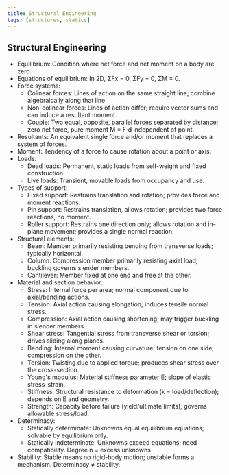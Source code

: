 ```yaml
---
title: Structural Engineering
tags: [structures, statics]
---
```


## Structural Engineering

- Equilibrium: Condition where net force and net moment on a body are zero.
- Equations of equilibrium: In 2D, ΣFx = 0, ΣFy = 0, ΣM = 0.
- Force systems:
  - Colinear forces: Lines of action on the same straight line; combine algebraically along that line.
  - Non-colinear forces: Lines of action differ; require vector sums and can induce a resultant moment.
  - Couple: Two equal, opposite, parallel forces separated by distance; zero net force, pure moment M = F·d independent of point.
- Resultants: An equivalent single force and/or moment that replaces a system of forces.
- Moment: Tendency of a force to cause rotation about a point or axis.
- Loads:
  - Dead loads: Permanent, static loads from self-weight and fixed construction.
  - Live loads: Transient, movable loads from occupancy and use.
- Types of support:
  - Fixed support: Restrains translation and rotation; provides force and moment reactions.
  - Pin support: Restrains translation, allows rotation; provides two force reactions, no moment.
  - Roller support: Restrains one direction only; allows rotation and in-plane movement; provides a single normal reaction.
- Structural elements:
  - Beam: Member primarily resisting bending from transverse loads; typically horizontal.
  - Column: Compression member primarily resisting axial load; buckling governs slender members.
  - Cantilever: Member fixed at one end and free at the other.
- Material and section behavior:
  - Stress: Internal force per area; normal component due to axial/bending actions.
  - Tension: Axial action causing elongation; induces tensile normal stress.
  - Compression: Axial action causing shortening; may trigger buckling in slender members.
  - Shear stress: Tangential stress from transverse shear or torsion; drives sliding along planes.
  - Bending: Internal moment causing curvature; tension on one side, compression on the other.
  - Torsion: Twisting due to applied torque; produces shear stress over the cross-section.
  - Young's modulus: Material stiffness parameter E; slope of elastic stress–strain.
  - Stiffness: Structural resistance to deformation (k = load/deflection); depends on E and geometry.
  - Strength: Capacity before failure (yield/ultimate limits); governs allowable stress/load.
- Determinacy:
  - Statically determinate: Unknowns equal equilibrium equations; solvable by equilibrium only.
  - Statically indeterminate: Unknowns exceed equations; need compatibility. Degree n = excess unknowns.
- Stability: Stable means no rigid-body motion; unstable forms a mechanism. Determinacy ≠ stability.
